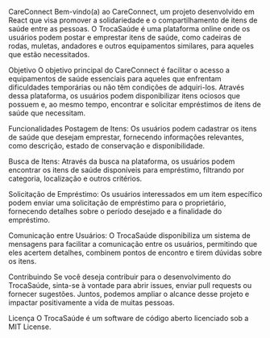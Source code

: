 CareConnect
Bem-vindo(a) ao CareConnect, um projeto desenvolvido em React que visa promover a solidariedade e o compartilhamento de itens de saúde entre as pessoas. O TrocaSaúde é uma plataforma online onde os usuários podem postar e emprestar itens de saúde, como cadeiras de rodas, muletas, andadores e outros equipamentos similares, para aqueles que estão necessitados.

Objetivo
O objetivo principal do CareConnect é facilitar o acesso a equipamentos de saúde essenciais para aqueles que enfrentam dificuldades temporárias ou não têm condições de adquiri-los. Através dessa plataforma, os usuários podem disponibilizar itens ociosos que possuem e, ao mesmo tempo, encontrar e solicitar empréstimos de itens de saúde que necessitam.

Funcionalidades
Postagem de Itens: Os usuários podem cadastrar os itens de saúde que desejam emprestar, fornecendo informações relevantes, como descrição, estado de conservação e disponibilidade.

Busca de Itens: Através da busca na plataforma, os usuários podem encontrar os itens de saúde disponíveis para empréstimo, filtrando por categoria, localização e outros critérios.

Solicitação de Empréstimo: Os usuários interessados em um item específico podem enviar uma solicitação de empréstimo para o proprietário, fornecendo detalhes sobre o período desejado e a finalidade do empréstimo.

Comunicação entre Usuários: O TrocaSaúde disponibiliza um sistema de mensagens para facilitar a comunicação entre os usuários, permitindo que eles acertem detalhes, combinem pontos de encontro e tirem dúvidas sobre os itens.

Contribuindo
Se você deseja contribuir para o desenvolvimento do TrocaSaúde, sinta-se à vontade para abrir issues, enviar pull requests ou fornecer sugestões. Juntos, podemos ampliar o alcance desse projeto e impactar positivamente a vida de muitas pessoas.

Licença
O TrocaSaúde é um software de código aberto licenciado sob a MIT License.